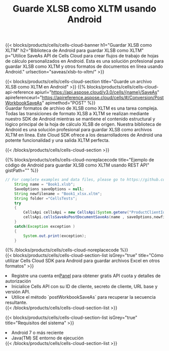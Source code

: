 ﻿---
title:  Guarde XLSB como XLTM usando Android
description:  Utilizando Aspose.Cells Cloud SDK para Android para guardar el archivo en formato XLSB como archivo en formato XLTM.
kwords: Excel, Save XLSB as XLTM, REST, Android
howto: How to save XLSB as XLTM using Aspose.Cells Cloud Android library.
---
{{< blocks/products/cells/cells-cloud-banner h1="Guardar XLSB como XLTM" h2="Biblioteca de Android para guardar XLSB como XLTM" p="Utilice SaveAs API de Cells Cloud para crear flujos de trabajo de hojas de cálculo personalizados en Android. Esta es una solución profesional para guardar XLSB como XLTM y otros formatos de documentos en línea usando Android." urlsection="saveas/xlsb-to-xltm/" >}}

{{< blocks/products/cells/cells-cloud-section title="Guarde un archivo XLSB como XLTM en Android" >}}
{{% blocks/products/cells/cells-cloud-api-reference apiurl="https://api.aspose.cloud/v3.0/cells/{name}/SaveAs" apireferenceurl="https://apireference.aspose.cloud/cells/#/Conversion/PostWorkbookSaveAs" apimethod="POST" %}}
<br/>
Guardar formatos de archivo de XLSB como XLTM es una tarea compleja. Todas las transiciones de formato XLSB a XLTM se realizan mediante nuestro SDK de Android mientras se mantiene el contenido estructural y lógico principal de la hoja de cálculo XLSB de origen. Nuestra biblioteca de Android es una solución profesional para guardar XLSB como archivos XLTM en línea. Este Cloud SDK ofrece a los desarrolladores de Android una potente funcionalidad y una salida XLTM perfecta.

{{< /blocks/products/cells/cells-cloud-section >}}

{{% blocks/products/cells/cells-cloud-noreplacecode title="Ejemplo de código de Android para guardar XLSB como XLTM usando REST API" gistPath="" %}}
  
```java
// For complete examples and data files, please go to https://github.com/aspose-cells-cloud/aspose-cells-cloud-android/
    String name = "Book1.xlsb";
    SaveOptions saveOptions = null;
    String newfilename = "Book1_xlsx.xltm";
    String folder ="CellsTests";
    try
    {
        CellsApi cellsApi = new CellsApi(System.getenv("ProductClientId"), System.getenv("ProductClientSecret"));
        cellsApi.cellsSaveAsPostDocumentSaveAs(name , saveOptions,newfilename,false,false,folder,null,null,null,true);                       
    }
    catch(Exception exception )
    {
        System.out.print(exception);
    }
```
  
{{% /blocks/products/cells/cells-cloud-noreplacecode %}}
<br/>
{{< blocks/products/cells/cells-cloud-section-list isGrey="true" title="Cómo utilizar Cells Cloud SDK para Android para guardar archivos Excel en otros formatos" >}}
<li> Registre una cuenta en<a href="https://dashboard.aspose.cloud/">Panel</a> para obtener gratis API cuota y detalles de autorización</li>
<li>Inicialice Cells API con su ID de cliente, secreto de cliente, URL base y versión API.</li>
<li>Utilice el método `postWorkbookSaveAs` para recuperar la secuencia resultante.</li>
{{< /blocks/products/cells/cells-cloud-section-list >}}

{{< blocks/products/cells/cells-cloud-section-list isGrey="true" title="Requisitos del sistema" >}}
<li>Android 7 o más reciente</li>
<li>Java(TM) SE entorno de ejecución</li>
{{< /blocks/products/cells/cells-cloud-section-list >}}
